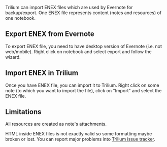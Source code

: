 Trilium can import ENEX files which are used by Evernote for backup/export. One ENEX file represents content (notes and resources) of one notebook.

## Export ENEX from Evernote
To export ENEX file, you need to have desktop version of Evernote (i.e. not web/mobile). Right click on notebook and select export and follow the wizard.

## Import ENEX in Trilium

Once you have ENEX file, you can import it to Trilium. Right click on some note (to which you want to import the file), click on "Import" and select the ENEX file.

## Limitations

All resources are created as note's attachments.

HTML inside ENEX files is not exactly valid so some formatting maybe broken or lost. You can report major problems into [Trilium issue tracker](https://github.com/zadam/trilium/issues).
